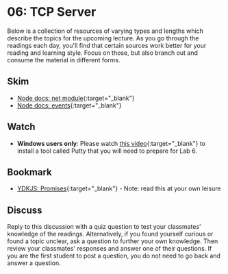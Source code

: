 06: TCP Server
======================================================================================

Below is a collection of resources of varying types and lengths which describe the topics for the upcoming lecture.  As you go through the readings each day, you'll find that certain sources work better for your reading and learning style. Focus on those, but also branch out and consume the material in different forms.

## Skim
* [Node docs: net module](https://nodejs.org/api/net.html){:target="_blank"}
* [Node docs: events](https://nodejs.org/api/events.html){:target="_blank"}

## Watch
* **Windows users only**: Please watch [this video](https://www.youtube.com/watch?v=WkSOHBrdeB8&index=21&list=PLVngfM2hsbi_DnO3_JQSgt0Wvipc5Edl5&t=0s){:target="_blank"} to install a tool called Putty that you will need to prepare for Lab 6. 

## Bookmark
* [YDKJS: Promises](https://github.com/getify/You-Dont-Know-JS/blob/master/async%20%26%20performance/ch3.md){:target="_blank"} - Note: read this at your own leisure

## Discuss

Reply to this discussion with a quiz question to test your classmates’ knowledge of the readings. Alternatively, if you found yourself curious or found a topic unclear, ask a question to further your own knowledge. Then review your classmates' responses and answer one of their questions. If you are the first student to post a question, you do not need to go back and answer a question.
